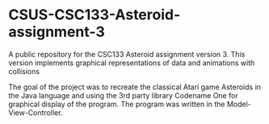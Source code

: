 # CSUS-CSC133-Asteroid-assignment-3
A public repository for the CSC133 Asteroid assignment version 3. 
This version implements graphical representations of data and animations with collisions

The goal of the project was to recreate the classical Atari game Asteroids in the Java language
and using the 3rd party library Codename One for graphical display of the program. The program was
written in the Model-View-Controller.
